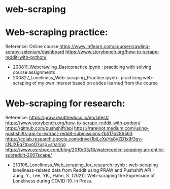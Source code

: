 # web-scraping

# Web-scraping practice:
Reference:
Online course https://www.inflearn.com/course/crawling-scrapy-selenium/dashboard
https://www.storybench.org/how-to-scrape-reddit-with-python/

- 200811_Webcrawling_Basicpractice.ipynb : practicing with solving course assignments
- 200827_Loneliness_Web-scraping_Practice.ipynb : practicing web-scraping of my own interest based on codes learned from the course

# Web-scraping for research:
Reference:
https://praw.readthedocs.io/en/latest/
https://www.storybench.org/how-to-scrape-reddit-with-python/
https://github.com/pushshift/api
https://rareloot.medium.com/using-pushshifts-api-to-extract-reddit-submissions-fb517b286563  
https://colab.research.google.com/drive/1biLcXeHs8yZD1x9f3gv-cNJXEq7tpyoO?usp=sharing  
https://www.osrsbox.com/blog/2019/03/18/watercooler-scraping-an-entire-subreddit-2007scape/

- 210106_Loneliness_Web_scraping_for_research.ipynb
: web-scraping loneliness-related data from Reddit using PRAW and Pushshift API
: Jung, Y., Lee, YK., Hahn, S. (2021). Web-scraping the Expression of Loneliness during COVID-19. In Press.
